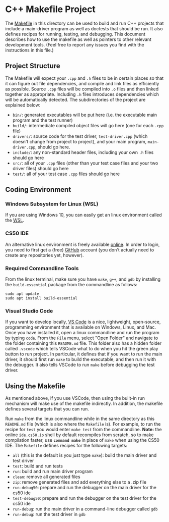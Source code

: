 # C++ Makefile Project

The [Makefile](Makefile) in this directory can be used to build and
run C++ projects that include a main-driver program as well as
doctests that should be run.  It also defines recipes for running,
testing, and debugging. This document describes how to use the
makefile as well as pointers to other relevant development tools.
(Feel free to report any issues you find with the instructions in this
file.)

## Project Structure

The Makefile will expect your `.cpp` and `.h` files to be in certain
places so that it can figure out file dependencies, and compile and
link files as efficiently as possible.  Source `.cpp` files will be
compiled into `.o` files and then linked together as appropriate.
Including `.h` files introduces dependencies which will be automatically
detected. The subdirectories of the project are explained below:

- `bin/`: generated executables will be put here (i.e. the executable
  main program and the test runner)
- `build/`: intermediate compiled object files will go here (one for each
  `.cpp` file)
- `drivers/`: source code for the test driver, `test-driver.cpp` (which
  doesn't change from project to project), and your main program,
  `main-driver.cpp`, should go here.
- `include/`: any non-standard header files, including your own `.h`
  files should go here
- `src/`: all of your `.cpp` files (other than your test case files and
  your two driver files) should go here
- `test/`: all of your test case `.cpp` files should go here

## Coding Environment

### Windows Subsystem for Linux (WSL)

If you are using Windows 10, you can easily get an linux environment called the [WSL](https://docs.microsoft.com/en-us/windows/wsl/install-win10).

### CS50 IDE

An alternative linux environment is freely available [online](https://ide.cs50.io).  In order to login, you need to first get a (free) [GitHub](https://github.com) account (you don't actually need to create any repositories yet, however).

### Required Commandline Tools

From the linux terminal, make sure you have `make`, `g++`, and `gdb` by installing the `build-essential` package from the commandline as follows:

```{bash}
sudo apt update
sudo apt install build-essential
```

### Visual Studio Code

If you want to develop locally, [VS
Code](https://code.visualstudio.com/download) is a nice, lightweight,
open-source, programming environment that is available on Windows,
Linux, and Mac.  Once you have installed it, open a linux commandline
and run the program by typing `code`. From the `File` menu, select
"Open Folder" and navigate to the folder containing this `README.md`
file.  This folder also has a hidden folder called `.vscode` which
tells VSCode what to do when you hit the green play button to run
project.  In particular, it defines that if you want to run the main
driver, it should first run `make` to build the executable, and then
run it with the debugger.  It also tells VSCode to run `make` before
debugging the test driver.

## Using the Makefile

As mentioned above, if you use VSCode, then using the built-in run
mechanism will make use of the makefile indirectly.  In addition, the
makefile defines several targets that you can run.

Run `make` from the linux commandline while in the same directory as
this `README.md` file (which is also where the `Makefile` is).  For
example, to run the recipe for `test` you would enter `make test` from
the commandline.  **Note:** the online `ide.cs50.io` shell by default
recompiles from scratch, so to make compilation faster, use **`command make`** in place of `make` when using the CS50 IDE. The `Makefile` defines recipes
for the following targets:

- `all` (this is the default is you just type `make`): build the main
  driver and test driver
- `test`: build and run tests
- `run`: build and run main driver program
- `clean`: remove all generated files
- `zip`: remove generated files and add everything else to a .zip file
- `run-debug50`: prepare and run the debugger on the main driver for the cs50 ide
- `test-debug50`: prepare and run the debugger on the test driver for the cs50 ide
- `run-debug`: run the main driver in a command-line debugger called `gdb`
- `run-debug`: run the test driver in `gdb`

